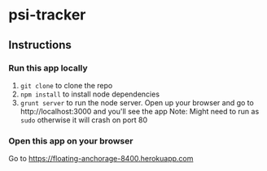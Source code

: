 # psi-tracker

## Instructions

### Run this app locally

1. `git clone` to clone the repo
2. `npm install` to install node dependencies
3. `grunt server` to run the node server. Open up your browser and go to http://localhost:3000 and you'll see the app
Note: Might need to run as `sudo` otherwise it will crash on port 80

### Open this app on your browser

Go to https://floating-anchorage-8400.herokuapp.com
